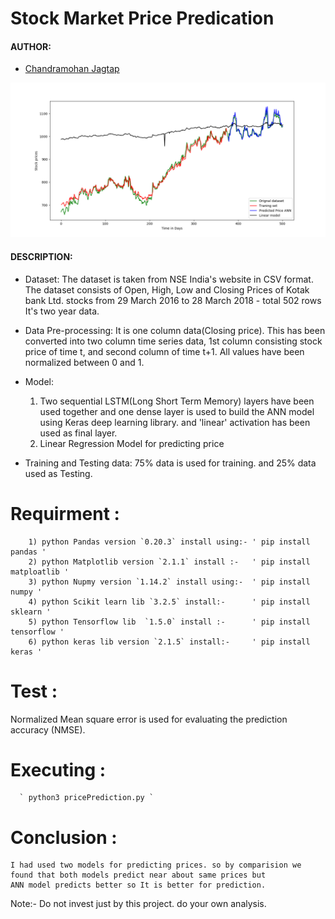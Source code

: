 # Stock Market Price Predication

#### AUTHOR:

- [Chandramohan Jagtap](https://github.com/cmjagtap "Chandramohan's github profile")

![Screenshot](screenshots/graph.png)

#### DESCRIPTION:

  - Dataset:
	The dataset is taken from NSE India's website in CSV format. The dataset consists of Open, High, Low and Closing Prices of 		Kotak bank Ltd. stocks from 29 March 2016 to 28 March 2018 - total 502 rows It's two year data. 

  - Data Pre-processing:
	It is one column data(Closing price). This has been converted into two column time series data, 1st column consisting stock 		price of time t, and second column of time t+1. All values have been normalized between 0 and 1.

  - Model: 
	1) Two sequential LSTM(Long Short Term Memory) layers have been used together and one dense layer is used to build the ANN 		   model using Keras deep learning library. and 'linear' activation has been used as final layer.
	2) Linear Regression Model for predicting price 

  - Training and Testing data:
	75% data is used for training. and 25% data used as Testing. 

# Requirment  :
		1) python Pandas version `0.20.3` install using:- ' pip install pandas '
		2) python Matplotlib version `2.1.1` install :-	  ' pip install matploatlib '
		3) python Nupmy version `1.14.2` install using:-  ' pip install numpy '
		4) python Scikit learn lib `3.2.5` install:-      ' pip install sklearn '
		5) python Tensorflow lib  `1.5.0` install :-	  ' pip install tensorflow '
		6) python keras lib version `2.1.5` install:-	  ' pip install keras '
# Test :

  Normalized Mean square error is used for evaluating the prediction accuracy (NMSE).


# Executing :
	  ` python3 pricePrediction.py `

# Conclusion :

	I had used two models for predicting prices. so by comparision we found that both models predict near about same prices but
	ANN model predicts better so It is better for prediction. 


Note:- Do not invest just by this project. do your own analysis.

	

